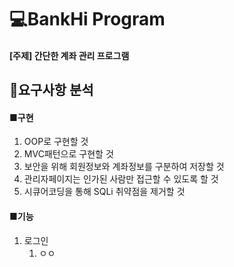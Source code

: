 # 💻BankHi Program
#### [주제] 간단한 계좌 관리 프로그램
## 📌요구사항 분석
#### ■구현
1. OOP로 구현할 것
2. MVC패턴으로 구현할 것
3. 보안을 위해 회원정보와 계좌정보를 구분하여 저장할 것
4. 관리자페이지는 인가된 사람만 접근할 수 있도록 할 것
5. 시큐어코딩을 통해 SQLi 취약점을 제거할 것
#### ■기능
1. 로그인
    1) ㅇㅇ
